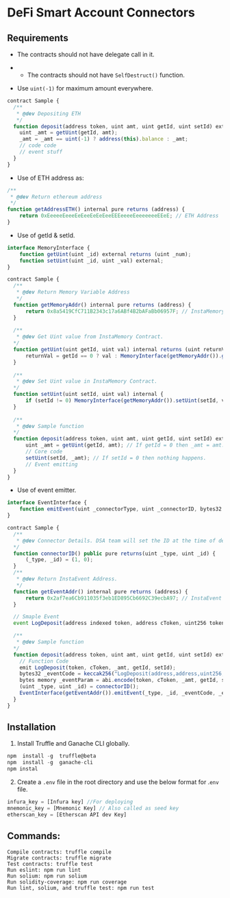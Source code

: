 
# DeFi Smart Account Connectors

## Requirements

- The contracts should not have delegate call in it.

- - The contracts should not have `SelfDestruct()` function.

- Use `uint(-1)` for maximum amount everywhere.

```javascript
contract Sample {
  /**
   * @dev Depositing ETH
   */
  function deposit(address token, uint amt, uint getId, uint setId) external payable{
    uint _amt = getUint(getId, amt);
    _amt = _amt == uint(-1) ? address(this).balance : _amt;
    // code code
    // event stuff
  }
}
```

- Use of ETH address as:

```javascript
/**
 * @dev Return ethereum address
 */
function getAddressETH() internal pure returns (address) {
    return 0xEeeeeEeeeEeEeeEeEeEeeEEEeeeeEeeeeeeeEEeE; // ETH Address
}
```

- Use of getId & setId.
  
```javascript
interface MemoryInterface {
    function getUint(uint _id) external returns (uint _num);
    function setUint(uint _id, uint _val) external;
}

contract Sample {
  /**
   * @dev Return Memory Variable Address
   */
  function getMemoryAddr() internal pure returns (address) {
      return 0x8a5419CfC711B2343c17a6ABf4B2bAFaBb06957F; // InstaMemory Address
  }
  
  /**
   * @dev Get Uint value from InstaMemory Contract.
  */
  function getUint(uint getId, uint val) internal returns (uint returnVal) {
      returnVal = getId == 0 ? val : MemoryInterface(getMemoryAddr()).getUint(getId);
  }
  
  /**
   * @dev Set Uint value in InstaMemory Contract.
  */
  function setUint(uint setId, uint val) internal {
      if (setId != 0) MemoryInterface(getMemoryAddr()).setUint(setId, val);
  }
  
  /**
   * @dev Sample function
  */
  function deposit(address token, uint amt, uint getId, uint setId) external payable{
      uint _amt = getUint(getId, amt); // If getId = 0 then _amt = amt.
      // Core code
      setUint(setId, _amt); // If setId = 0 then nothing happens.
      // Event emitting
  }
}
```

- Use of event emitter.
```javascript
interface EventInterface {
    function emitEvent(uint _connectorType, uint _connectorID, bytes32 _eventCode, bytes calldata _eventData) external;
}

contract Sample {
  /**
   * @dev Connector Details. DSA team will set the ID at the time of deployment.
  */
  function connectorID() public pure returns(uint _type, uint _id) {
      (_type, _id) = (1, 0);
  }
  /**
   * @dev Return InstaEvent Address.
   */
  function getEventAddr() internal pure returns (address) {
      return 0x2af7ea6Cb911035f3eb1ED895Cb6692C39ecbA97; // InstaEvent Address
  }

  // Smaple Event
  event LogDeposit(address indexed token, address cToken, uint256 tokenAmt, uint256 getId, uint256 setId);

  /**
   * @dev Sample function
  */
  function deposit(address token, uint amt, uint getId, uint setId) external payable{
    // Function Code
    emit LogDeposit(token, cToken, _amt, getId, setId);
    bytes32 _eventCode = keccak256("LogDeposit(address,address,uint256,uint256,uint256)");
    bytes memory _eventParam = abi.encode(token, cToken, _amt, getId, setId);
    (uint _type, uint _id) = connectorID();
    EventInterface(getEventAddr()).emitEvent(_type, _id, _eventCode, _eventParam);
  }
}
```

## Installation

1. Install Truffle and Ganache CLI globally.

```javascript
npm  install -g  truffle@beta
npm  install -g  ganache-cli
npm instal
```

2. Create a `.env` file in the root directory and use the below format for .`env` file.

```javascript
infura_key = [Infura key] //For deploying
mnemonic_key = [Mnemonic Key] // Also called as seed key
etherscan_key = [Etherscan API dev Key]
```  

## Commands:

```
Compile contracts: truffle compile
Migrate contracts: truffle migrate
Test contracts: truffle test
Run eslint: npm run lint
Run solium: npm run solium
Run solidity-coverage: npm run coverage
Run lint, solium, and truffle test: npm run test
```